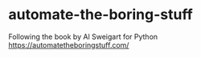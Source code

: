 # automate-the-boring-stuff
Following the book by Al Sweigart for Python
<https://automatetheboringstuff.com/>
